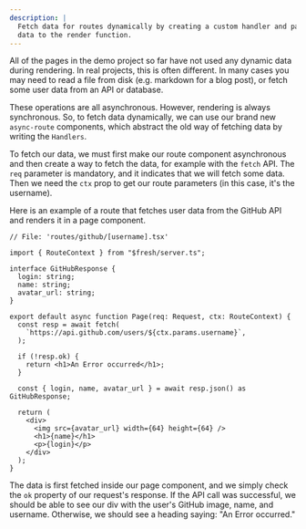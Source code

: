 ```yaml
---
description: |
  Fetch data for routes dynamically by creating a custom handler and passing
  data to the render function.
---
```


All of the pages in the demo project so far have not used any dynamic data
during rendering. In real projects, this is often different. In many cases you
may need to read a file from disk (e.g. markdown for a blog post), or fetch some
user data from an API or database.

These operations are all asynchronous. However, rendering is always synchronous.
So, to fetch data dynamically, we can use our brand new `async-route`
components, which abstract the old way of fetching data by writing the
`Handlers`.

To fetch our data, we must first make our route component asynchronous and then
create a way to fetch the data, for example with the `fetch` API. The `req`
parameter is mandatory, and it indicates that we will fetch some data. Then we
need the `ctx` prop to get our route parameters (in this case, it's the
username).

Here is an example of a route that fetches user data from the GitHub API and
renders it in a page component.

```tsx
// File: 'routes/github/[username].tsx'

import { RouteContext } from "$fresh/server.ts";

interface GitHubResponse {
  login: string;
  name: string;
  avatar_url: string;
}

export default async function Page(req: Request, ctx: RouteContext) {
  const resp = await fetch(
    `https://api.github.com/users/${ctx.params.username}`,
  );

  if (!resp.ok) {
    return <h1>An Error occurred</h1>;
  }

  const { login, name, avatar_url } = await resp.json() as GitHubResponse;

  return (
    <div>
      <img src={avatar_url} width={64} height={64} />
      <h1>{name}</h1>
      <p>{login}</p>
    </div>
  );
}
```

The data is first fetched inside our page component, and we simply check the
`ok` property of our request's response. If the API call was successful, we
should be able to see our div with the user's GitHub image, name, and username.
Otherwise, we should see a heading saying: "An Error occurred."
